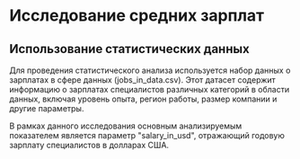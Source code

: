 # Исследование средних зарплат

## Использование статистических данных
Для проведения статистического анализа используется набор данных о зарплатах в сфере данных (jobs_in_data.csv). Этот датасет содержит информацию о зарплатах специалистов различных категорий в области данных, включая уровень опыта, регион работы, размер компании и другие параметры.

В рамках данного исследования основным анализируемым показателем является параметр
"salary_in_usd", отражающий годовую зарплату специалистов в долларах США.